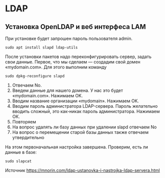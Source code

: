# LDAP

## Установка OpenLDAP и веб интерфеса LAM
При установке будет запрошен пароль пользователя admin.
```
sudo apt install slapd ldap-utils
```
После установки пакетов надо переконфигурировать сервер, задать свои данные. Первое, что мы сделаем — создадим свой домен «mydomain.com». Для этого выполним команду
```
sudo dpkg-reconfigure slapd
```
1. Отвечаем No.
2. Введем данные для нашего домена. У нас это будет «mydomain.com». Нажимаем OK.
3. Вводим название организации «mydomain». Нажимаем OK.
4. Вводим пароль администратора LDAP-сервера. Пароль желательно вводить сложный, это  как-никак пароль администратора. Нажимаем ОК.
5. Повторяем
6. На вопрос удалять ли базу данных при удалении slapd отвечаем No
7. На вопрос о перемещении старой базы данных также отвечаем утвердительно

На этом первоначальная настройка завершена. 
Проверим, есть ли данные в базе:
```
sudo slapcat
```
Источник https://mnorin.com/ldap-ustanovka-i-nastrojka-ldap-servera.html
